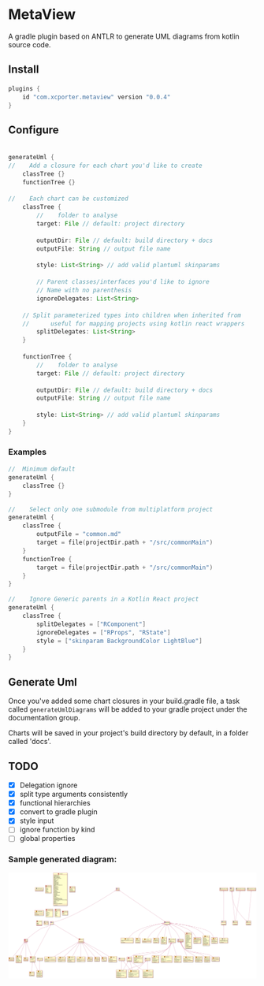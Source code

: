 # MetaView

A gradle plugin based on ANTLR to generate UML diagrams from kotlin source  code.

## Install

```groovy
plugins {
    id "com.xcporter.metaview" version "0.0.4"
}
```

## Configure

```groovy

generateUml {
//    Add a closure for each chart you'd like to create
    classTree {}
    functionTree {}

//    Each chart can be customized
    classTree {
        //    folder to analyse
        target: File // default: project directory
        
        outputDir: File // default: build directory + docs
        outputFile: String // output file name

        style: List<String> // add valid plantuml skinparams

        // Parent classes/interfaces you'd like to ignore
        // Name with no parenthesis
        ignoreDelegates: List<String>
        
    // Split parameterized types into children when inherited from
    //      useful for mapping projects using kotlin react wrappers      
        splitDelegates: List<String>
    }
    
    functionTree {
        //    folder to analyse
        target: File // default: project directory

        outputDir: File // default: build directory + docs
        outputFile: String // output file name

        style: List<String> // add valid plantuml skinparams
    }
}

```

### Examples

```kotlin
//  Minimum default
generateUml {
    classTree {}
}
```

```kotlin
//    Select only one submodule from multiplatform project
generateUml {
    classTree {
        outputFile = "common.md"
        target = file(projectDir.path + "/src/commonMain")
    }
    functionTree {
        target = file(projectDir.path + "/src/commonMain")
    }
}
```

```kotlin
//    Ignore Generic parents in a Kotlin React project
generateUml {
    classTree {
        splitDelegates = ["RComponent"]
        ignoreDelegates = ["RProps", "RState"]
        style = ["skinparam BackgroundColor LightBlue"]
    }
}
```

## Generate Uml

Once you've added some chart closures in your build.gradle file,
a task called `generateUmlDiagrams` will be added to your gradle project under the documentation group. 

Charts will be saved in your project's build directory by default, in a folder called
'docs'.



## TODO
- [X] Delegation ignore
- [X] split type arguments consistently
- [X] functional hierarchies
- [X] convert to gradle plugin
- [X] style input
- [ ] ignore function by kind
- [ ] global properties

### Sample generated diagram:

![example](./Examples/example1.png)